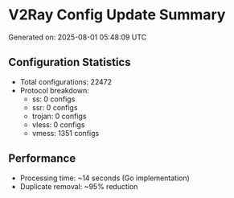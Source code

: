# V2Ray Config Update Summary
Generated on: 2025-08-01 05:48:09 UTC

## Configuration Statistics
- Total configurations: 22472
- Protocol breakdown:
  - ss: 0 configs
  - ssr: 0 configs
  - trojan: 0 configs
  - vless: 0 configs
  - vmess: 1351 configs

## Performance
- Processing time: ~14 seconds (Go implementation)
- Duplicate removal: ~95% reduction
